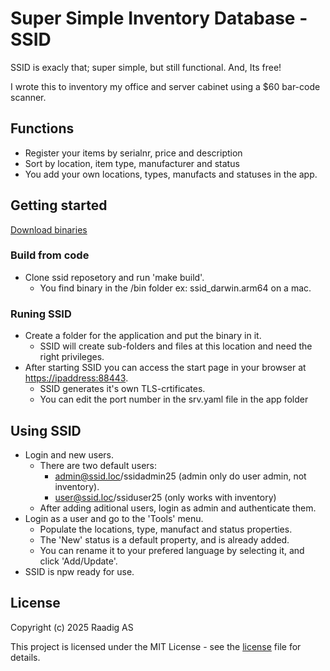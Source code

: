 # Super Simple Inventory Database - SSID

SSID is exacly that; super simple, but still functional. And, Its free!

I wrote this to inventory my office and server cabinet using a $60 bar-code scanner.

## Functions

- Register your items by serialnr, price and description
- Sort by location, item type, manufacturer and status
- You add your own locations, types, manufacts and statuses in the app.

## Getting started

[Download binaries](bin/)

### Build from code

- Clone ssid reposetory and run 'make build'.
  - You find binary in the /bin folder ex: ssid_darwin.arm64 on a mac.
  
### Runing SSID

- Create a folder for the application and put the binary in it.
  - SSID will create sub-folders and files at this location and need the right privileges.
- After starting SSID you can access the start page in your browser at <https://ipaddress:88443>.
  - SSID generates it's own TLS-crtificates.
  - You can edit the port number in the srv.yaml file in the app folder

## Using SSID
  
- Login and new users.
  - There are two default users:
    - admin@ssid.loc/ssidadmin25 (admin only do user admin, not inventory).
    - user@ssid.loc/ssiduser25 (only works with inventory)
  - After adding aditional users, login as admin and authenticate them.
- Login as a user and go to the 'Tools' menu.
  - Populate the locations, type, manufact and status properties.
  - The 'New' status is a default property, and is already added.
  - You can rename it to your prefered language by selecting it, and click 'Add/Update'.
- SSID is npw ready for use.

## License

Copyright (c) 2025 Raadig AS

This project is licensed under the MIT License - see the [license](LICENSE) file for details.